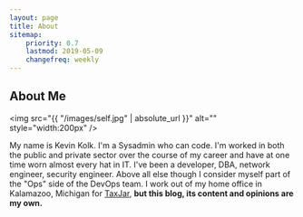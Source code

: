 ```yaml
---
layout: page
title: About
sitemap:
    priority: 0.7
    lastmod: 2019-05-09
    changefreq: weekly
---
```

## About Me

<span class="image left"><img src="{{ "/images/self.jpg" | absolute_url }}" alt="" style="width:200px" /></span>

My name is Kevin Kolk. I'm a Sysadmin who can code.   I'm worked in both the public and private sector over the course of my career and have at one time worn almost every hat in IT.  I've been a developer, DBA, network engineer, security engineer.  Above all else though I consider myself part of the "Ops" side of the DevOps team.  I work out of my home office in Kalamazoo, Michigan for [TaxJar](http://taxjar.com/), **but this blog, its content and opinions are my own.**